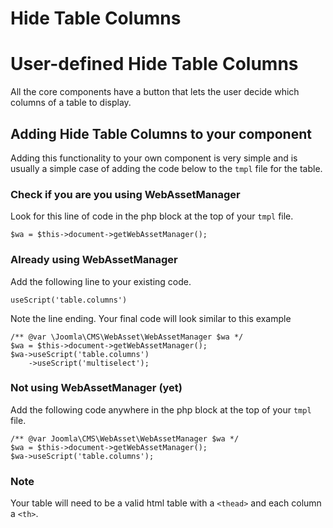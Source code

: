 Hide Table Columns
=======================



# User-defined Hide Table Columns
All the core components have a button that lets the user decide which columns of a table to display.

## Adding Hide Table Columns to your component
Adding this functionality to your own component is very simple and is usually a simple case of adding the code below to the `tmpl` file for the table.

### Check if you are you using WebAssetManager
Look for this line of code in the php block at the top of your `tmpl` file.
```
$wa = $this->document->getWebAssetManager();
```

### Already using WebAssetManager
Add the following line to your existing code.

```
useScript('table.columns')
```

Note the line ending. Your final code will look similar to this example

```
/** @var \Joomla\CMS\WebAsset\WebAssetManager $wa */
$wa = $this->document->getWebAssetManager();
$wa->useScript('table.columns')
    ->useScript('multiselect');
```

### Not using WebAssetManager (yet)
Add the following code anywhere in the php block at the top of your `tmpl` file.

```
/** @var Joomla\CMS\WebAsset\WebAssetManager $wa */
$wa = $this->document->getWebAssetManager();
$wa->useScript('table.columns');
```

### Note
Your table will need to be a valid html table with a `<thead>` and each column a `<th>`.
